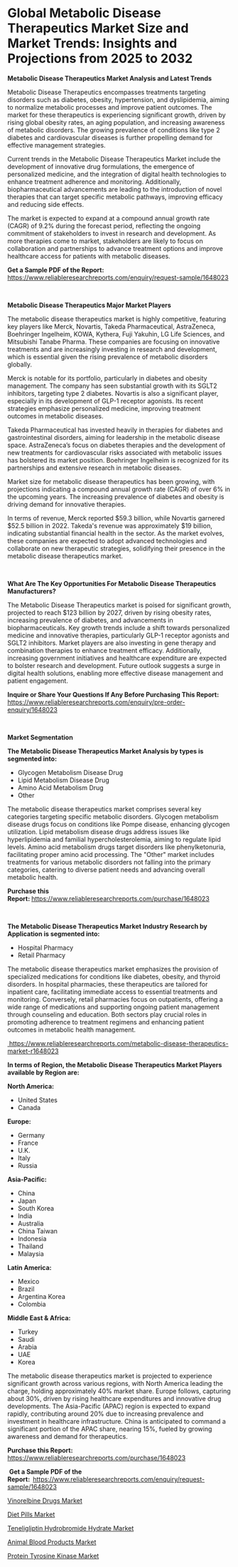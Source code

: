 <p><h1>Global Metabolic Disease Therapeutics Market Size and Market Trends: Insights and Projections from 2025 to 2032</h1></p><p><strong>Metabolic Disease Therapeutics Market Analysis and Latest Trends</strong></p>
<p><p>Metabolic Disease Therapeutics encompasses treatments targeting disorders such as diabetes, obesity, hypertension, and dyslipidemia, aiming to normalize metabolic processes and improve patient outcomes. The market for these therapeutics is experiencing significant growth, driven by rising global obesity rates, an aging population, and increasing awareness of metabolic disorders. The growing prevalence of conditions like type 2 diabetes and cardiovascular diseases is further propelling demand for effective management strategies.</p><p>Current trends in the Metabolic Disease Therapeutics Market include the development of innovative drug formulations, the emergence of personalized medicine, and the integration of digital health technologies to enhance treatment adherence and monitoring. Additionally, biopharmaceutical advancements are leading to the introduction of novel therapies that can target specific metabolic pathways, improving efficacy and reducing side effects.</p><p>The market is expected to expand at a compound annual growth rate (CAGR) of 9.2% during the forecast period, reflecting the ongoing commitment of stakeholders to invest in research and development. As more therapies come to market, stakeholders are likely to focus on collaboration and partnerships to advance treatment options and improve healthcare access for patients with metabolic diseases.</p></p>
<p><strong>Get a Sample PDF of the Report:&nbsp;</strong> <a href="https://www.reliableresearchreports.com/enquiry/request-sample/1648023?utm_campaign=36&utm_medium=2&utm_source=Github&utm_content=ia&utm_term=08032025&utm_id=metabolic-disease-therapeutics">https://www.reliableresearchreports.com/enquiry/request-sample/1648023</a></p>
<p>&nbsp;</p>
<p><strong>Metabolic Disease Therapeutics Major Market Players</strong></p>
<p><p>The metabolic disease therapeutics market is highly competitive, featuring key players like Merck, Novartis, Takeda Pharmaceutical, AstraZeneca, Boehringer Ingelheim, KOWA, Kythera, Fuji Yakuhin, LG Life Sciences, and Mitsubishi Tanabe Pharma. These companies are focusing on innovative treatments and are increasingly investing in research and development, which is essential given the rising prevalence of metabolic disorders globally.</p><p>Merck is notable for its portfolio, particularly in diabetes and obesity management. The company has seen substantial growth with its SGLT2 inhibitors, targeting type 2 diabetes. Novartis is also a significant player, especially in its development of GLP-1 receptor agonists. Its recent strategies emphasize personalized medicine, improving treatment outcomes in metabolic diseases.</p><p>Takeda Pharmaceutical has invested heavily in therapies for diabetes and gastrointestinal disorders, aiming for leadership in the metabolic disease space. AstraZeneca’s focus on diabetes therapies and the development of new treatments for cardiovascular risks associated with metabolic issues has bolstered its market position. Boehringer Ingelheim is recognized for its partnerships and extensive research in metabolic diseases.</p><p>Market size for metabolic disease therapeutics has been growing, with projections indicating a compound annual growth rate (CAGR) of over 6% in the upcoming years. The increasing prevalence of diabetes and obesity is driving demand for innovative therapies.</p><p>In terms of revenue, Merck reported $59.3 billion, while Novartis garnered $52.5 billion in 2022. Takeda's revenue was approximately $19 billion, indicating substantial financial health in the sector. As the market evolves, these companies are expected to adopt advanced technologies and collaborate on new therapeutic strategies, solidifying their presence in the metabolic disease therapeutics market.</p></p>
<p>&nbsp;</p>
<p><strong>What Are The Key Opportunities For Metabolic Disease Therapeutics Manufacturers?</strong></p>
<p><p>The Metabolic Disease Therapeutics market is poised for significant growth, projected to reach $123 billion by 2027, driven by rising obesity rates, increasing prevalence of diabetes, and advancements in biopharmaceuticals. Key growth trends include a shift towards personalized medicine and innovative therapies, particularly GLP-1 receptor agonists and SGLT2 inhibitors. Market players are also investing in gene therapy and combination therapies to enhance treatment efficacy. Additionally, increasing government initiatives and healthcare expenditure are expected to bolster research and development. Future outlook suggests a surge in digital health solutions, enabling more effective disease management and patient engagement.</p></p>
<p><strong>Inquire or Share Your Questions If Any Before Purchasing This Report:</strong> <a href="https://www.reliableresearchreports.com/enquiry/pre-order-enquiry/1648023?utm_campaign=36&utm_medium=2&utm_source=Github&utm_content=ia&utm_term=08032025&utm_id=metabolic-disease-therapeutics">https://www.reliableresearchreports.com/enquiry/pre-order-enquiry/1648023</a></p>
<p>&nbsp;</p>
<p><strong>Market Segmentation</strong></p>
<p><strong>The Metabolic Disease Therapeutics Market Analysis by types is segmented into:</strong></p>
<p><ul><li>Glycogen Metabolism Disease Drug</li><li>Lipid Metabolism Disease Drug</li><li>Amino Acid Metabolism Drug</li><li>Other</li></ul></p>
<p><p>The metabolic disease therapeutics market comprises several key categories targeting specific metabolic disorders. Glycogen metabolism disease drugs focus on conditions like Pompe disease, enhancing glycogen utilization. Lipid metabolism disease drugs address issues like hyperlipidemia and familial hypercholesterolemia, aiming to regulate lipid levels. Amino acid metabolism drugs target disorders like phenylketonuria, facilitating proper amino acid processing. The "Other" market includes treatments for various metabolic disorders not falling into the primary categories, catering to diverse patient needs and advancing overall metabolic health.</p></p>
<p><strong>Purchase this Report:&nbsp;</strong><a href="https://www.reliableresearchreports.com/purchase/1648023?utm_campaign=36&utm_medium=2&utm_source=Github&utm_content=ia&utm_term=08032025&utm_id=metabolic-disease-therapeutics">https://www.reliableresearchreports.com/purchase/1648023</a></p>
<p>&nbsp;</p>
<p><strong>The Metabolic Disease Therapeutics Market Industry Research by Application is segmented into:</strong></p>
<p><ul><li>Hospital Pharmacy</li><li>Retail Pharmacy</li></ul></p>
<p><p>The metabolic disease therapeutics market emphasizes the provision of specialized medications for conditions like diabetes, obesity, and thyroid disorders. In hospital pharmacies, these therapeutics are tailored for inpatient care, facilitating immediate access to essential treatments and monitoring. Conversely, retail pharmacies focus on outpatients, offering a wide range of medications and supporting ongoing patient management through counseling and education. Both sectors play crucial roles in promoting adherence to treatment regimens and enhancing patient outcomes in metabolic health management.</p></p>
<p><a href="https://www.reliableresearchreports.com/metabolic-disease-therapeutics-market-r1648023?utm_campaign=36&utm_medium=2&utm_source=Github&utm_content=ia&utm_term=08032025&utm_id=metabolic-disease-therapeutics">&nbsp;https://www.reliableresearchreports.com/metabolic-disease-therapeutics-market-r1648023</a></p>
<p><strong>In terms of Region, the Metabolic Disease Therapeutics Market Players available by Region are:</strong></p>
<p>
    <p> <strong> North America: </strong>
        <ul>
            <li>United States</li>
            <li>Canada</li>
        </ul>
        </p> 
    <p> <strong> Europe: </strong>
        <ul>
            <li>Germany</li>
            <li>France</li>
            <li>U.K.</li>
            <li>Italy</li>
            <li>Russia</li>
        </ul>
        </p> 
    <p> <strong> Asia-Pacific: </strong>
        <ul>
            <li>China</li>
            <li>Japan</li>
            <li>South Korea</li>
            <li>India</li>
            <li>Australia</li>
            <li>China Taiwan</li>
            <li>Indonesia</li>
            <li>Thailand</li>
            <li>Malaysia</li>
        </ul>
        </p> 
    <p> <strong> Latin America: </strong>
        <ul>
            <li>Mexico</li>
            <li>Brazil</li>
            <li>Argentina Korea</li>
            <li>Colombia</li>
        </ul>
        </p> 
    <p> <strong> Middle East & Africa: </strong>
        <ul>
            <li>Turkey</li>
            <li>Saudi</li>
            <li>Arabia</li>
            <li>UAE</li>
            <li>Korea</li>
        </ul>
    </p>
    </p>
<p><p>The metabolic disease therapeutics market is projected to experience significant growth across various regions, with North America leading the charge, holding approximately 40% market share. Europe follows, capturing about 30%, driven by rising healthcare expenditures and innovative drug developments. The Asia-Pacific (APAC) region is expected to expand rapidly, contributing around 20% due to increasing prevalence and investment in healthcare infrastructure. China is anticipated to command a significant portion of the APAC share, nearing 15%, fueled by growing awareness and demand for therapeutics.</p></p>
<p><strong>Purchase this Report: </strong><a href="https://www.reliableresearchreports.com/purchase/1648023?utm_campaign=36&utm_medium=2&utm_source=Github&utm_content=ia&utm_term=08032025&utm_id=metabolic-disease-therapeutics">https://www.reliableresearchreports.com/purchase/1648023</a></p>
<p>&nbsp;<strong>Get a Sample PDF of the Report:&nbsp;&nbsp;</strong><a href="https://www.reliableresearchreports.com/enquiry/request-sample/1648023?utm_campaign=36&utm_medium=2&utm_source=Github&utm_content=ia&utm_term=08032025&utm_id=metabolic-disease-therapeutics">https://www.reliableresearchreports.com/enquiry/request-sample/1648023</a></p>
<p><strong></strong></p>
<p><p><a href="https://github.com/kalsirollija/Market-Research-Report-List-1/blob/main/vinorelbine-drugs-market.md?utm_campaign=36&utm_medium=2&utm_source=Github&utm_content=ia&utm_term=08032025&utm_id=metabolic-disease-therapeutics">Vinorelbine Drugs Market</a></p><p><a href="https://github.com/vsiljgestel/Market-Research-Report-List-1/blob/main/diet-pills-market.md?utm_campaign=36&utm_medium=2&utm_source=Github&utm_content=ia&utm_term=08032025&utm_id=metabolic-disease-therapeutics">Diet Pills Market</a></p><p><a href="https://github.com/aiamekar/Market-Research-Report-List-1/blob/main/teneligliptin-hydrobromide-hydrate-market.md?utm_campaign=36&utm_medium=2&utm_source=Github&utm_content=ia&utm_term=08032025&utm_id=metabolic-disease-therapeutics">Teneligliptin Hydrobromide Hydrate Market</a></p><p><a href="https://github.com/belhejmawoue/Market-Research-Report-List-1/blob/main/animal-blood-products-market.md?utm_campaign=36&utm_medium=2&utm_source=Github&utm_content=ia&utm_term=08032025&utm_id=metabolic-disease-therapeutics">Animal Blood Products Market</a></p><p><a href="https://github.com/boudykodumi/Market-Research-Report-List-1/blob/main/protein-tyrosine-kinase-market.md?utm_campaign=36&utm_medium=2&utm_source=Github&utm_content=ia&utm_term=08032025&utm_id=metabolic-disease-therapeutics">Protein Tyrosine Kinase Market</a></p></p>
